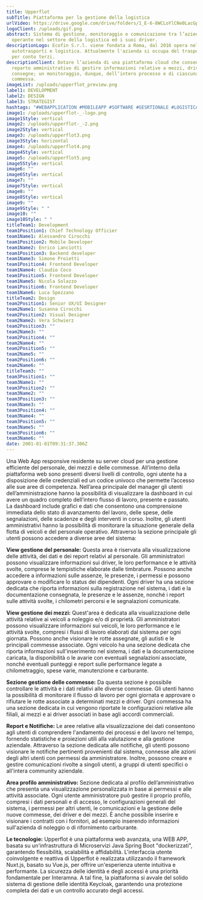 ```yaml
---
title: Upperflot
subTitle: Piattaforma per la gestione della logistica
urlVideo: https://drive.google.com/drive/folders/1_E-6-8WCLoYlCNe0LacGp5WqMMa3iWbL
logoClient: /uploads/gif.png
abstract: Sistema di gestione, monitoraggio e comunicazione tra l’azienda
  operante nel settore della logistica ed i suoi driver.
descriptionLogo: Ecofin S.r.l. viene fondata a Roma, dal 2016 opera nel settore
  autotrasporti e logistica. Attualmente l'azienda si occupa del trasporto merci
  per conto terzi.
descriptionClient: Dotare l’azienda di una piattaforma cloud che consenta al
  reparto amministrativo di gestire informazioni relative a mezzi, driver e
  consegne; un monitoraggio, dunque, dell’intero processo e di ciascuna
  commessa.
imageList: /uploads/upperflot_preview.png
label1: DEVELOPMENT
label2: DESIGN
label3: STRATEGIST
hashtags: "#WEBAPPLICATION #MOBILEAPP #SOFTWARE #GESRTIONALE #LOGISTICA"
image1: /uploads/upperflot-_-logo.png
image1Style: vertical
image2: /uploads/upperflot-_-2.png
image2Style: vertical
image3: /uploads/upperflot3.png
image3Style: horizontal
image4: /uploads/upperflot4.png
image4Style: vertical
image5: /uploads/upperflot5.png
image5Style: vertical
image6: ""
image6Style: vertical
image7: ""
image7Style: vertical
image8: ""
image8Style: vertical
image9: ""
image9Style: " "
image10: ""
image10Style: " "
titleTeam1: Development
team1Position1: Chief Technology Officier
team1Name1: Alessandro Cirocchi
team1Position2: Mobile Developer
team1Name2: Enrico Lanciotti
team1Position3: Backend developer
team1Name3: Simone Proietti
team1Position4: Frontend Developer
team1Name4: Claudio Coco
team1Position5: Frontend Developer
team1Name5: Nicola Solazzo
team1Position6: Frontend Developer
team1Name6: Luca Spezzano
titleTeam2: Design
team2Position1: Senior UX/UI Designer
team2Name1: Susanna Cirocchi
team2Position2: Visual Designer
team2Name2: Vera Schwierz
team2Position3: ""
team2Name3: ""
team2Position4: ""
team2Name4: ""
team2Position5: ""
team2Name5: ""
team2Position6: ""
team2Name6: ""
titleTeam3: ""
team3Position1: ""
team3Name1: ""
team3Position2: ""
team3Name2: ""
team3Position3: ""
team3Name3: ""
team3Position4: ""
team3Name4: ""
team3Position5: ""
team3Name5: ""
team3Position6: ""
team3Name6: ""
date: 2001-01-01T09:31:37.306Z
---
```

Una Web App responsive residente su server cloud per una gestione efficiente del personale, dei mezzi e delle commesse.
All’interno della piattaforma web sono presenti diversi livelli di controllo, ogni utente ha a disposizione delle credenziali ed un codice univoco che permette l’accesso alle sue aree di competenza. 
Nell’area principale del manager gli utenti dell’amministrazione hanno la possibilità di visualizzare la dashboard in cui avere un quadro completo dell’intero flusso di lavoro, presente e passato.
La dashboard include grafici e dati che consentono una comprensione immediata dello stato di avanzamento del lavoro, delle spese, delle segnalazioni, delle scadenze e degli interventi in corso. Inoltre, gli utenti amministrativi hanno la possibilità di monitorare la situazione generale della flotta di veicoli e del personale operativo.
Attraverso la sezione principale gli utenti possono accedere a diverse aree del sistema:

**View gestione del personale:**
Questa area è riservata alla visualizzazione delle attività, dei dati e dei report relativi al personale. Gli amministratori possono visualizzare informazioni sui driver, le loro performance e le attività svolte, comprese le tempistiche elaborate dalle timbrature. Possono anche accedere a informazioni sulle assenze, le presenze, i permessi e possono approvare o modificare lo status dei dipendenti. Ogni driver ha una sezione dedicata che riporta informazioni sulla registrazione nel sistema, i dati e la documentazione consegnata, le presenze e le assenze, nonché i report sulle attività svolte, i chilometri percorsi e le segnalazioni comunicate.

**View gestione dei mezzi:**
Quest'area è dedicata alla visualizzazione delle attività relative ai veicoli a noleggio e/o di proprietà. Gli amministratori possono visualizzare informazioni sui veicoli, le loro performance e le attività svolte, compresi i flussi di lavoro elaborati dal sistema per ogni giornata. Possono anche visionare le rotte assegnate, gli autisti e le principali commesse associate. Ogni veicolo ha una sezione dedicata che riporta informazioni sull'inserimento nel sistema, i dati e la documentazione caricata, la disponibilità o le avarie con eventuali segnalazioni associate, nonché eventuali punteggi e report sulle performance legate a chilometraggio, spese varie, manutenzione e carburante.

**Sezione gestione delle commesse:**
Da questa sezione è possibile controllare le attività e i dati relativi alle diverse commesse. Gli utenti hanno la possibilità di monitorare il flusso di lavoro per ogni giornata e approvare o rifiutare le rotte associate a determinati mezzi e driver. Ogni commessa ha una sezione dedicata in cui vengono riportate le configurazioni relative alle filiali, ai mezzi e ai driver associati in base agli accordi commerciali.

**Report e Notifiche:**
Le aree relative alla visualizzazione dei dati consentono agli utenti di comprendere l'andamento dei processi e del lavoro nel tempo, fornendo statistiche e proiezioni utili alla valutazione e alla gestione aziendale. Attraverso la sezione dedicata alle notifiche, gli utenti possono visionare le notifiche pertinenti provenienti dal sistema, connesse alle azioni degli altri utenti con permessi da amministratore. Inoltre, possono creare e gestire comunicazioni rivolte a singoli utenti, a gruppi di utenti specifici o all'intera community aziendale.

**Area profilo amministrativo:**
Sezione dedicata al profilo dell’amministrativo che presenta una visualizzazione personalizzata in base ai permessi e alle attività associate. Ogni utente amministratore può gestire il proprio profilo, compresi i dati personali e di accesso, le configurazioni generali del sistema, i permessi per altri utenti, le comunicazioni e la gestione delle nuove commesse, dei driver e dei mezzi. È anche possibile inserire e visionare i contratti con i fornitori, ad esempio inserendo informazioni sull'azienda di noleggio o di rifornimento carburante.

**Le tecnologie:**
Upperflot è una piattaforma web avanzata, una WEB APP, basata su un'infrastruttura di Microservizi Java Spring Boot "dockerizzati", garantendo flessibilità, scalabilità e affidabilità.
L'interfaccia utente coinvolgente e reattiva di Upperflot è realizzata utilizzando il framework Nuxt.js, basato su Vue.js, per offrire un'esperienza utente intuitiva e performante.
La sicurezza delle identità e degli accessi è una priorità fondamentale per Interamna. A tal fine, la piattaforma si avvale del solido sistema di gestione delle identità Keycloak, garantendo una protezione completa dei dati e un controllo accurato degli accessi.